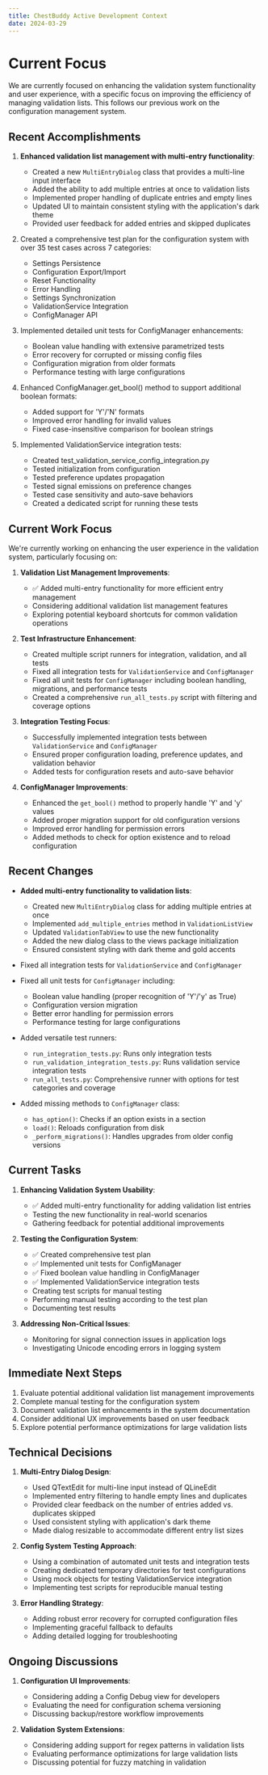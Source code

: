 ```yaml
---
title: ChestBuddy Active Development Context
date: 2024-03-29
---
```


# Current Focus

We are currently focused on enhancing the validation system functionality and user experience, with a specific focus on improving the efficiency of managing validation lists. This follows our previous work on the configuration management system.

## Recent Accomplishments

1. **Enhanced validation list management with multi-entry functionality**:
   - Created a new `MultiEntryDialog` class that provides a multi-line input interface
   - Added the ability to add multiple entries at once to validation lists
   - Implemented proper handling of duplicate entries and empty lines
   - Updated UI to maintain consistent styling with the application's dark theme
   - Provided user feedback for added entries and skipped duplicates

2. Created a comprehensive test plan for the configuration system with over 35 test cases across 7 categories:
   - Settings Persistence
   - Configuration Export/Import
   - Reset Functionality
   - Error Handling
   - Settings Synchronization
   - ValidationService Integration
   - ConfigManager API

3. Implemented detailed unit tests for ConfigManager enhancements:
   - Boolean value handling with extensive parametrized tests
   - Error recovery for corrupted or missing config files
   - Configuration migration from older formats
   - Performance testing with large configurations

4. Enhanced ConfigManager.get_bool() method to support additional boolean formats:
   - Added support for 'Y'/'N' formats
   - Improved error handling for invalid values
   - Fixed case-insensitive comparison for boolean strings

5. Implemented ValidationService integration tests:
   - Created test_validation_service_config_integration.py
   - Tested initialization from configuration
   - Tested preference updates propagation
   - Tested signal emissions on preference changes
   - Tested case sensitivity and auto-save behaviors
   - Created a dedicated script for running these tests

## Current Work Focus

We're currently working on enhancing the user experience in the validation system, particularly focusing on:

1. **Validation List Management Improvements**:
   - ✅ Added multi-entry functionality for more efficient entry management
   - Considering additional validation list management features
   - Exploring potential keyboard shortcuts for common validation operations

2. **Test Infrastructure Enhancement**: 
   - Created multiple script runners for integration, validation, and all tests
   - Fixed all integration tests for `ValidationService` and `ConfigManager`
   - Fixed all unit tests for `ConfigManager` including boolean handling, migrations, and performance tests
   - Created a comprehensive `run_all_tests.py` script with filtering and coverage options

3. **Integration Testing Focus**:
   - Successfully implemented integration tests between `ValidationService` and `ConfigManager`
   - Ensured proper configuration loading, preference updates, and validation behavior
   - Added tests for configuration resets and auto-save behavior

4. **ConfigManager Improvements**:
   - Enhanced the `get_bool()` method to properly handle 'Y' and 'y' values
   - Added proper migration support for old configuration versions
   - Improved error handling for permission errors
   - Added methods to check for option existence and to reload configuration

## Recent Changes

- **Added multi-entry functionality to validation lists**:
  - Created new `MultiEntryDialog` class for adding multiple entries at once
  - Implemented `add_multiple_entries` method in `ValidationListView`
  - Updated `ValidationTabView` to use the new functionality
  - Added the new dialog class to the views package initialization
  - Ensured consistent styling with dark theme and gold accents

- Fixed all integration tests for `ValidationService` and `ConfigManager` 
- Fixed all unit tests for `ConfigManager` including:
  - Boolean value handling (proper recognition of 'Y'/'y' as True)
  - Configuration version migration
  - Better error handling for permission errors
  - Performance testing for large configurations
- Added versatile test runners:
  - `run_integration_tests.py`: Runs only integration tests
  - `run_validation_integration_tests.py`: Runs validation service integration tests
  - `run_all_tests.py`: Comprehensive runner with options for test categories and coverage
- Added missing methods to `ConfigManager` class:
  - `has_option()`: Checks if an option exists in a section
  - `load()`: Reloads configuration from disk
  - `_perform_migrations()`: Handles upgrades from older config versions

## Current Tasks

1. **Enhancing Validation System Usability**:
   - ✅ Added multi-entry functionality for adding validation list entries
   - Testing the new functionality in real-world scenarios
   - Gathering feedback for potential additional improvements

2. **Testing the Configuration System**:
   - ✅ Created comprehensive test plan
   - ✅ Implemented unit tests for ConfigManager
   - ✅ Fixed boolean value handling in ConfigManager
   - ✅ Implemented ValidationService integration tests
   - Creating test scripts for manual testing
   - Performing manual testing according to the test plan
   - Documenting test results

3. **Addressing Non-Critical Issues**:
   - Monitoring for signal connection issues in application logs
   - Investigating Unicode encoding errors in logging system

## Immediate Next Steps

1. Evaluate potential additional validation list management improvements
2. Complete manual testing for the configuration system
3. Document validation list enhancements in the system documentation
4. Consider additional UX improvements based on user feedback
5. Explore potential performance optimizations for large validation lists

## Technical Decisions

1. **Multi-Entry Dialog Design**:
   - Used QTextEdit for multi-line input instead of QLineEdit
   - Implemented entry filtering to handle empty lines and duplicates
   - Provided clear feedback on the number of entries added vs. duplicates skipped
   - Used consistent styling with application's dark theme
   - Made dialog resizable to accommodate different entry list sizes

2. **Config System Testing Approach**:
   - Using a combination of automated unit tests and integration tests
   - Creating dedicated temporary directories for test configurations
   - Using mock objects for testing ValidationService integration
   - Implementing test scripts for reproducible manual testing

3. **Error Handling Strategy**:
   - Adding robust error recovery for corrupted configuration files
   - Implementing graceful fallback to defaults
   - Adding detailed logging for troubleshooting

## Ongoing Discussions

1. **Configuration UI Improvements**:
   - Considering adding a Config Debug view for developers
   - Evaluating the need for configuration schema versioning
   - Discussing backup/restore workflow improvements

2. **Validation System Extensions**:
   - Considering adding support for regex patterns in validation lists
   - Evaluating performance optimizations for large validation lists
   - Discussing potential for fuzzy matching in validation
